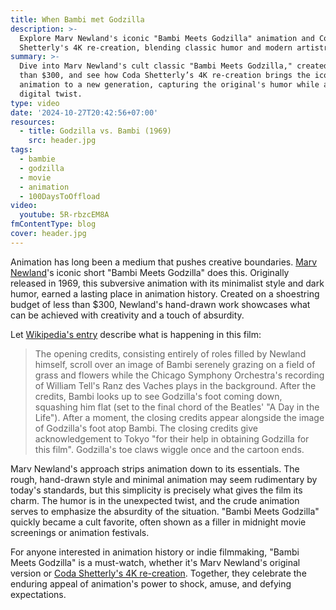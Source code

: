 ```yaml
---
title: When Bambi met Godzilla
description: >-
  Explore Marv Newland's iconic "Bambi Meets Godzilla" animation and Coda
  Shetterly's 4K re-creation, blending classic humor and modern artistry.
summary: >-
  Dive into Marv Newland's cult classic "Bambi Meets Godzilla," created for less
  than $300, and see how Coda Shetterly’s 4K re-creation brings the iconic
  animation to a new generation, capturing the original's humor while adding a
  digital twist.
type: video
date: '2024-10-27T20:42:56+07:00'
resources:
  - title: Godzilla vs. Bambi (1969)
    src: header.jpg
tags:
  - bambie
  - godzilla
  - movie
  - animation
  - 100DaysToOffload
video:
  youtube: 5R-rbzcEM8A
fmContentType: blog
cover: header.jpg
---
```


Animation has long been a medium that pushes creative boundaries. [Marv Newland](https://en.wikipedia.org/wiki/Marv_Newland)'s iconic short "Bambi Meets Godzilla" does this. Originally released in 1969, this subversive animation with its minimalist style and dark humor, earned a lasting place in animation history. Created on a shoestring budget of less than $300, Newland's hand-drawn work showcases what can be achieved with creativity and a touch of absurdity.

Let [Wikipedia's entry](https://en.wikipedia.org/wiki/Bambi_Meets_Godzilla) describe what is happening in this film:

> The opening credits, consisting entirely of roles filled by Newland himself, scroll over an image of Bambi serenely grazing on a field of grass and flowers while the Chicago Symphony Orchestra's recording of William Tell's Ranz des Vaches plays in the background. After the credits, Bambi looks up to see Godzilla's foot coming down, squashing him flat (set to the final chord of the Beatles' "A Day in the Life"). After a moment, the closing credits appear alongside the image of Godzilla's foot atop Bambi. The closing credits give acknowledgement to Tokyo "for their help in obtaining Godzilla for this film". Godzilla's toe claws wiggle once and the cartoon ends.

Marv Newland's approach strips animation down to its essentials. The rough, hand-drawn style and minimal animation may seem rudimentary by today's standards, but this simplicity is precisely what gives the film its charm. The humor is in the unexpected twist, and the crude animation serves to emphasize the absurdity of the situation. "Bambi Meets Godzilla" quickly became a cult favorite, often shown as a filler in midnight movie screenings or animation festivals.

For anyone interested in animation history or indie filmmaking, "Bambi Meets Godzilla" is a must-watch, whether it's Marv Newland's original version or [Coda Shetterly's 4K re-creation](https://www.youtube.com/watch?v=06RqWhOmBMU). Together, they celebrate the enduring appeal of animation's power to shock, amuse, and defying expectations.
